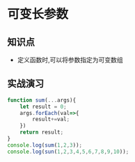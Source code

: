 可变长参数
=========

## 知识点

* 定义函数时,可以将参数指定为可变数组

## 实战演习

~~~js
function sum(...args){
    let result = 0;
    args.forEach(val=>{
        result+=val;
    })
    return result;
}
console.log(sum(1,2,3));
console.log(sun(1,2,3,4,5,6,7,8,9,10));
~~~